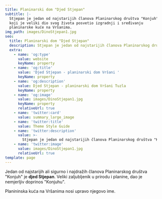 ```yaml
---
title: Planinarski dom "Djed Stjepan"
subtitle: |-
  Stjepan je jedan od najstarijih članova Planinarskog društva "Konjuh" 
  koji je veliki dio svog života posvetio izgradnji i sređivanju 
  planinarske kuće na Vršanima.
img_path: images/DinoStjepan1.jpg
seo:
  title: Planinarski dom "Djed Stjepan"
  description: Stjepan je jedan od najstarijih članova Planinarskog društva "Konjuh" 
  extra:
    - name: 'og:type'
      value: website
      keyName: property
    - name: 'og:title'
      value: 'Djed Stjepan - planinarski dom Vršani '
      keyName: property
    - name: 'og:description'
      value: Djed Stjepan - planinarski dom Vršani Tuzla
      keyName: property
    - name: 'og:image'
      value: images/DinoStjepan1.jpg
      keyName: property
      relativeUrl: true
    - name: 'twitter:card'
      value: summary_large_image
    - name: 'twitter:title'
      value: Theme Style Guide
    - name: 'twitter:description'
      value: >-
        Stjepan je jedan od najstarijih članova Planinarskog društva "Konjuh" 
    - name: 'twitter:image'
      value: images/DinoStjepan1.jpg
      relativeUrl: true
template: page
---
```

Jedan od najstarijih ali sigurno i najdražih članova Planinarskog društva "Konjuh" je **djed Stjepan**. Veliki zaljubljenik u prirodu i planine, dao je nemjerljiv doprinos "Konjuhu".

Planininska kuća na Vršanima nosi upravo njegovo ime.




